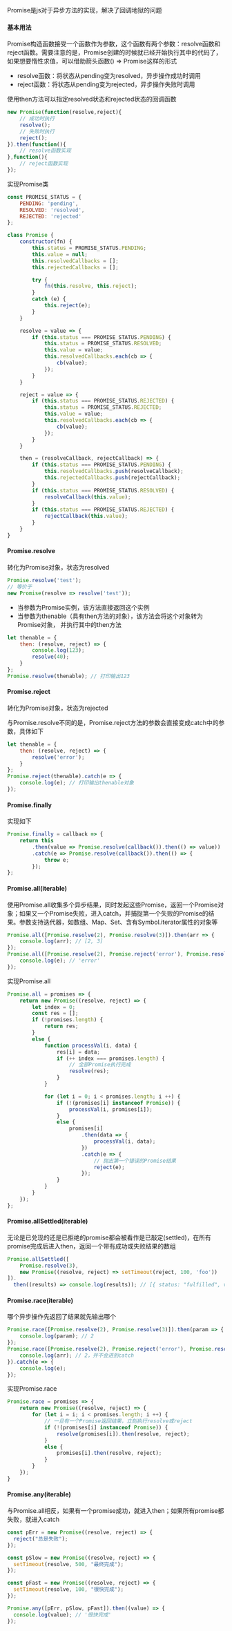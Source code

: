 Promise是js对于异步方法的实现，解决了回调地狱的问题

#### 基本用法

Promise构造函数接受一个函数作为参数，这个函数有两个参数：resolve函数和reject函数。需要注意的是，Promise创建的时候就已经开始执行其中的代码了，如果想要惰性求值，可以借助箭头函数() => Promise<any>这样的形式

- resolve函数：将状态从pending变为resolved，异步操作成功时调用
- reject函数：将状态从pending变为rejected，异步操作失败时调用

使用then方法可以指定resolved状态和rejected状态的回调函数

```js
new Promise(function(resolve,reject){
    // 成功时执行
    resolve();
    // 失败时执行
    reject();
}).then(function(){
    // resolve函数实现
},function(){
    // reject函数实现
});
```

实现Promise类

```js
const PROMISE_STATUS = {
    PENDING: 'pending',
    RESOLVED: 'resolved',
    REJECTED: 'rejected'
};

class Promise {
    constructor(fn) {
        this.status = PROMISE_STATUS.PENDING;
        this.value = null;
        this.resolvedCallbacks = [];
        this.rejectedCallbacks = [];

        try {
            fn(this.resolve, this.reject);
        }
        catch (e) {
            this.reject(e);
        }
    }

    resolve = value => {
        if (this.status === PROMISE_STATUS.PENDING) {
            this.status = PROMISE_STATUS.RESOLVED;
            this.value = value;
            this.resolvedCallbacks.each(cb => {
                cb(value);
            });
        }
    }

    reject = value => {
        if (this.status === PROMISE_STATUS.REJECTED) {
            this.status = PROMISE_STATUS.REJECTED;
            this.value = value;
            this.resolvedCallbacks.each(cb => {
                cb(value);
            });
        }
    }

    then = (resolveCallback, rejectCallback) => {
        if (this.status === PROMISE_STATUS.PENDING) {
            this.resolvedCallbacks.push(resolveCallback);
            this.rejectedCallbacks.push(rejectCallback);
        }
        if (this.status === PROMISE_STATUS.RESOLVED) {
            resolveCallback(this.value);
        }
        if (this.status === PROMISE_STATUS.REJECTED) {
            rejectCallback(this.value);
        }
    }
}
```

#### Promise.resolve

转化为Promise对象，状态为resolved

```js
Promise.resolve('test');
// 等价于
new Promise(resolve => resolve('test'));
```

- 当参数为Promise实例，该方法直接返回这个实例
- 当参数为thenable（具有then方法的对象），该方法会将这个对象转为Promise对象， 并执行其中的then方法

```js
let thenable = {
    then: (resolve, reject) => {
        console.log(123);
        resolve(40);
    }
};
Promise.resolve(thenable); // 打印输出123
```

#### Promise.reject

转化为Promise对象，状态为rejected

与Promise.resolve不同的是，Promise.reject方法的参数会直接变成catch中的参数，具体如下

```js
let thenable = {
    then: (resolve, reject) => {
        resolve('error');
    }
};
Promise.reject(thenable).catch(e => {
    console.log(e); // 打印输出thenable对象
});
```

#### Promise.finally

实现如下

```js
Promise.finally = callback => {
    return this
        .then(value => Promise.resolve(callback()).then(() => value))
        .catch(e => Promise.resolve(callback()).then(() => {
            throw e;
        });
};
```

#### Promise.all(iterable)

使用Promise.all收集多个异步结果，同时发起这些Promise，返回一个Promise对象；如果又一个Promise失败，进入catch，并捕捉第一个失败的Promise的结果。参数支持迭代器，如数组、Map、Set、含有Symbol.iterator属性的对象等

```js
Promise.all([Promise.resolve(2), Promise.resolve(3)]).then(arr => {
    console.log(arr); // [2, 3]
});
Promise.all([Promise.resolve(2), Promise.reject('error'), Promise.resolve(3)]).catch(e => {
    console.log(e); // 'error'
});
```

实现Promise.all

```js
Promise.all = promises => {
    return new Promise((resolve, reject) => {
        let index = 0;
        const res = [];
        if (!promises.length) {
            return res;
        }
        else {
            function processVal(i, data) {
                res[i] = data;
                if (++ index === promises.length) {
                    // 全部Promise执行完成
                    resolve(res);
                }
            }

            for (let i = 0; i < promises.length; i ++) {
                if (!(promises[i] instanceof Promise)) {
                    processVal(i, promises[i]);
                }
                else {
                    promises[i]
                        .then(data => {
                            processVal(i, data);
                        })
                        .catch(e => {
                            // 抛出第一个错误的Promise结果
                            reject(e);
                        });
                }
            }
        }
    });
};
```

#### Promise.allSettled(iterable)

无论是已兑现的还是已拒绝的promise都会被看作是已敲定(settled)，在所有promise完成后进入then，返回一个带有成功或失败结果的数组

```js
Promise.allSettled([
    Promise.resolve(3),
    new Promise((resolve, reject) => setTimeout(reject, 100, 'foo'))
]).
  then((results) => console.log(results)); // [{ status: "fulfilled", value: 3 }, { status: "rejected", reason: "foo" }]
```

#### Promise.race(iterable)

哪个异步操作先返回了结果就先输出哪个

```js
Promise.race([Promise.resolve(2), Promise.resolve(3)]).then(param => {
    console.log(param); // 2
});
Promise.race([Promise.resolve(2), Promise.reject('error'), Promise.resolve(3)]).then(arr => {
    console.log(arr); // 2，并不会进到catch
}).catch(e => {
    console.log(e);
});
```

实现Promise.race

```js
Promise.race = promises => {
    return new Promise((resolve, reject) => {
        for (let i = i; i < promises.length; i ++) {
            // 一旦有一个Promise返回结果，立刻执行resolve或reject
            if (!(promises[i] instanceof Promise)) {
                resolve(promises[i]).then(resolve, reject);
            }
            else {
                promises[i].then(resolve, reject);
            }
        }
    });
}
```

#### Promise.any(iterable)

与Promise.all相反，如果有一个promise成功，就进入then；如果所有promise都失败，就进入catch

```js
const pErr = new Promise((resolve, reject) => {
  reject("总是失败");
});

const pSlow = new Promise((resolve, reject) => {
  setTimeout(resolve, 500, "最终完成");
});

const pFast = new Promise((resolve, reject) => {
  setTimeout(resolve, 100, "很快完成");
});

Promise.any([pErr, pSlow, pFast]).then((value) => {
  console.log(value); // '很快完成'
});
```